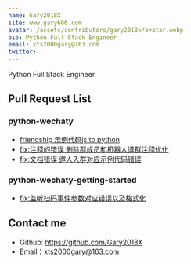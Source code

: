 ```yaml
---
name: Gary2018X
site: www.gary666.com
avatar: /assets/contributors/gary2018x/avatar.webp
bio: Python Full Stack Engineer
email: xts2000gary@163.com
twitter:   
---
```


Python Full Stack Engineer

## Pull Request List

### python-wechaty

- [friendship 示例代码js to python](https://github.com/wechaty/python-wechaty/pull/327)
- [fix:注释的错误 删除群成员和机器人退群注释优化](https://github.com/wechaty/python-wechaty/pull/325)
- [fix:文档错误 邀人入群对应示例代码错误](https://github.com/wechaty/python-wechaty/pull/324)

### python-wechaty-getting-started

- [fix:监听扫码事件参数对应错误以及格式化](https://github.com/wechaty/python-wechaty-getting-started/pull/76)

## Contact me

- Github: <https://github.com/Gary2018X>
- Email：<xts2000gary@163.com>
